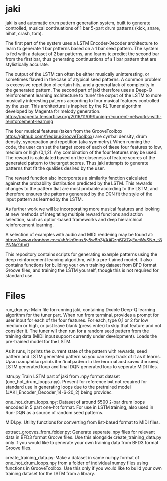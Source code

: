 # jaki

jaki is and automatic drum pattern generation system, built to generate controlled, musical continuations of 1 bar 5-part drum patterns (kick, snare, hihat, crash, tom).

The first part of the system uses a LSTM Encoder-Decoder architecture to learn to generate 1 bar patterns based on a 1 bar seed pattern. The system is fed with a dataset of 2 bar patterns, and learns to predict the second bar from the first bar, thus generating continuations of a 1 bar pattern that are stylistically accurate. 

The output of the LSTM can often be either musically uninteresting, or sometimes flawed in the case of atypical seed patterns. A common problem is excessive repetition of certain hits, and a general lack of complexity in the generated pattern. The second part of jaki therefore uses a Deep-Q reinforcement learning architecture to 'tune' the output of the LSTM to more musically interesting patterns according to four musical features controlled by the user. This architecture is inspired by the RL Tuner algorithm developed by Magenta for melody generation. https://magenta.tensorflow.org/2016/11/09/tuning-recurrent-networks-with-reinforcement-learning

The four musical features (taken from the GrooveToolbox https://github.com/fredbru/GrooveToolbox) are cymbal density, drum density, syncopation and repetition (aka symmetry). When running the code, the user can set the target score of each of these four features to low, medium or high (0,1,2). Any combination of the four features may be used. The reward is calculated based on the closeness of feature scores of the generated pattern to the target scores. Thus jaki attempts to generate patterns that fit the qualities desired by the user.

The reward function also incorporates a similarity function calculated against the probability distribution predicted by the LSTM. This rewards changes to the pattern that are most probable according to the LSTM, and therefore ensures the patterns generated by the DQN fit the style of the input pattern as learned by the LSTM.

As further work we will be incorporating more musical features and looking at new methods of integrating multiple reward functions and action selection, such as option-based frameworks and deep hierarchical reinforcement learning.

A selection of examples with audio and MIDI rendering may be found at:
https://www.dropbox.com/sh/clo9gux5y5w8b3j/AACzp6GfGyFacWvSNq_-8PNNa?dl=0

This repository contains scripts for generating example patterns using the deep reinforcement learning algorithm, with a pre-trained model. It also contains functions for building your own training dataset from BFD format Groove files, and training the LSTM yourself, though this is not required for standard use.

# Files

run_dqn.py:
Main file for running jaki, containing Double Deep-Q learning algorithm for the tuner part. When run from terminal, provides a prompt for user input for each of the four features. For each, type 0,1 or 2 for low medium or high, or just leave blank (press enter) to skip that feature and not consider it. The tuner will then run for a random seed pattern from the training data (MIDI input support currently under development). Loads the pre-trained model for the LSTM. 

As it runs, it prints the current state of the pattern with rewards, seed pattern and LSTM generated pattern so you can keep track of it as it learns. Upon completion prints the final pattern in the terminal and saves the seed, LSTM generated loop and final DQN generated loop to seperate MIDI files.

lstm.py
Train LSTM part of jaki from .npy  format dataset (one_hot_drum_loops.npy). Present for reference but not required for standard use in generating loops due to the pretrained model (JAKI_Encoder_Decoder_14-6-20_2) being provided.

one_hot_drum_loops.npy: 
Dataset of around 5500 2-bar drum loops encoded in 5 part one-hot format. For use in LSTM training, also used in Run-DQN as a source of random seed patterns.

MIDI.py:
Utility functions for converting from list-based format to MIDI files.

extract_grooves_from_folder.py:
Generate seperate .npy files for relevant data in BFD3 format Groove files. Use this alongside create_training_data.py only if you would like to generate your own training data from BFD3 format Groove files.

create_training_data.py:
Make a dataset in same numpy format of one_hot_drum_loops.npy from a folder of individual numpy files using functions in GrooveToolbox. Use this only if you would like to build your own training dataset for the LSTM from a library.

